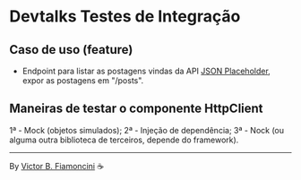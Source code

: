 # Devtalks Testes de Integração

## Caso de uso (feature)

- Endpoint para listar as postagens vindas da API [JSON Placeholder](https://jsonplaceholder.typicode.com/), expor as postagens em "/posts".

## Maneiras de testar o componente HttpClient

1ª - Mock (objetos simulados);
2ª - Injeção de dependência;
3ª - Nock (ou alguma outra biblioteca de terceiros, depende do framework).

----------
By [Victor B. Fiamoncini](https://github.com/Victor-Fiamoncini) ☕️
